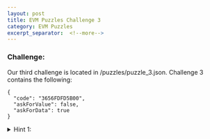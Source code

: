 ```yaml
---
layout: post
title: EVM Puzzles Challenge 3
category: EVM Puzzles
excerpt_separator:  <!--more-->
---
```


### Challenge:
Our third challenge is located in /puzzles/puzzle_3.json. Challenge 3 contains the following:
```
{
  "code": "3656FDFD5B00",
  "askForValue": false,
  "askForData": true
}
```

<details>
<summary> Hint 1:</summary>
<br>
<div markdown="1">
```
The corresponding EVM opcodes are:

CALLDATASIZE	
JUMP	
REVERT	
REVERT	
JUMPDEST	
STOP

```
</div>
</details>


<details>
<summary> Hint 2:</summary>
<br>
<div markdown="1">
```
CALLDATASIZE takes size of the calldata
and places it on top of the stack. 

How can we JUMP over the 2 REVERT 
opcodes and land on the JUMPDEST?
```
</div>
</details>

<details>
<summary> Hint 3:</summary>
<br>
<div markdown="1">
```
CALLDATASIZE //Offset 0	
JUMP         //Offset 1
REVERT       //Offset 2	
REVERT       //Offset 3	
JUMPDEST     //Offset 4		
STOP         //Offset 5	

```
</div>
</details>

<details>
<summary> Solution:</summary>
<br>
<div markdown="1">
```
To solve this level, we just need to pass in a 4 bytes of call data. 
(i.e. 0xaaaaaaaa) This way CALLDATASIZE places 4 on the top of the stack.
JUMP then performs a valid jump over the REVERT calls to JUMPDEST.
```
</div>
</details>